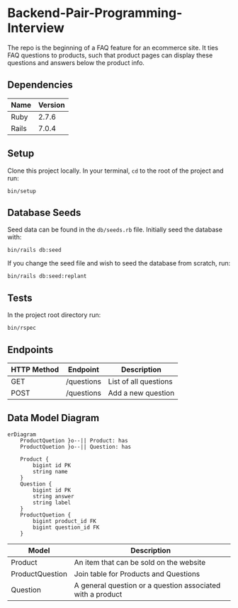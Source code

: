 # Backend-Pair-Programming-Interview

The repo is the beginning of a FAQ feature for an ecommerce site. It ties FAQ questions to products, such that product
pages can display these questions and answers below the product info.

## Dependencies

| Name  | Version |
|-------|---------|
| Ruby  | 2.7.6   |
| Rails | 7.0.4   |

## Setup

Clone this project locally. In your terminal, `cd` to the root of the project and run:

    bin/setup

## Database Seeds

Seed data can be found in the `db/seeds.rb` file. Initially seed the database with:

    bin/rails db:seed

If you change the seed file and wish to seed the database from scratch, run:

    bin/rails db:seed:replant

## Tests

In the project root directory run:

    bin/rspec

## Endpoints

| HTTP Method | Endpoint   | Description           |
|-------------|------------|-----------------------|
| GET         | /questions | List of all questions |
| POST        | /questions | Add a new question    |

## Data Model Diagram

```mermaid
erDiagram
    ProductQuetion }o--|| Product: has
    ProductQuetion }o--|| Question: has
    
    Product {
        bigint id PK
        string name
    }
    Question {
        bigint id PK
        string answer
        string label
    }
    ProductQuetion {
        bigint product_id FK
        bigint question_id FK
    }
```

| Model           | Description                                                |
|-----------------|------------------------------------------------------------|
| Product         | An item that can be sold on the website                    |
| ProductQuestion | Join table for Products and Questions                      |
| Question        | A general question or a question associated with a product |